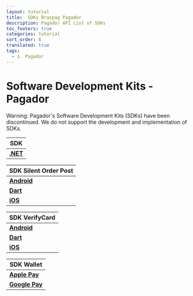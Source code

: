 ```yaml
---
layout: tutorial
title:  SDKs Braspag Pagador 
description: Pagador API List of SDKs
toc_footers: true
categories: tutorial
sort_order: 6
translated: true
tags:
  - 1. Pagador
---
```


# Software Development Kits - Pagador

<aside class="warning">Warning: Pagador's Software Development Kits (SDKs) have been discontinued. We do not support the development and implementation of SDKs.</aside>

|SDK                                                                     |
|------------------------------------------------------------------------|
|[**.NET**](https://github.com/Braspag/BraspagApiDotNetSdk)              |

|SDK Silent Order Post                                                    |
|------------------------------------------------------------------------|
|[**Android**](https://github.com/Braspag/silent-order-post-android)     |
|[**Dart**](https://github.com/Braspag/braspag_silent_order_post_dart)   |
|[**iOS**](https://github.com/Braspag/silent_order_post_ios)             |

|SDK VerifyCard                                                          |
|------------------------------------------------------------------------|
|[**Android**](https://github.com/Braspag/verify-card-android)           |
|[**Dart**](https://github.com/Braspag/braspag_verify_card_dart)         |
|[**iOS**](https://github.com/Braspag/verify-card-ios)                   |

|SDK Wallet                                                              |
|------------------------------------------------------------------------|
|[**Apple Pay**](https://github.com/Braspag/braspag-apple-pay)           |
|[**Google Pay**](https://github.com/Braspag/braspag-google-pay)         |


